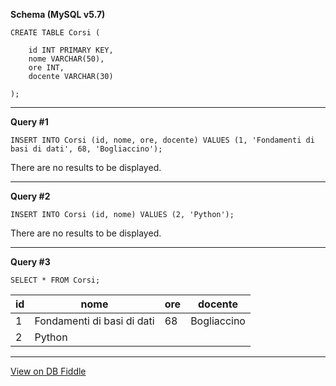 **Schema (MySQL v5.7)**

    CREATE TABLE Corsi (
    
    	id INT PRIMARY KEY,
      	nome VARCHAR(50),
      	ore INT,
      	docente VARCHAR(30)
    
    );
    

---

**Query #1**

    INSERT INTO Corsi (id, nome, ore, docente) VALUES (1, 'Fondamenti di basi di dati', 68, 'Bogliaccino');

There are no results to be displayed.

---
**Query #2**

     
    INSERT INTO Corsi (id, nome) VALUES (2, 'Python');

There are no results to be displayed.

---
**Query #3**

     
    
    SELECT * FROM Corsi;

| id  | nome                       | ore | docente     |
| --- | -------------------------- | --- | ----------- |
| 1   | Fondamenti di basi di dati | 68  | Bogliaccino |
| 2   | Python                     |     |             |

---

[View on DB Fiddle](https://www.db-fiddle.com/f/2hSiH6QCeNvVwxH5AcJ55Q/0)